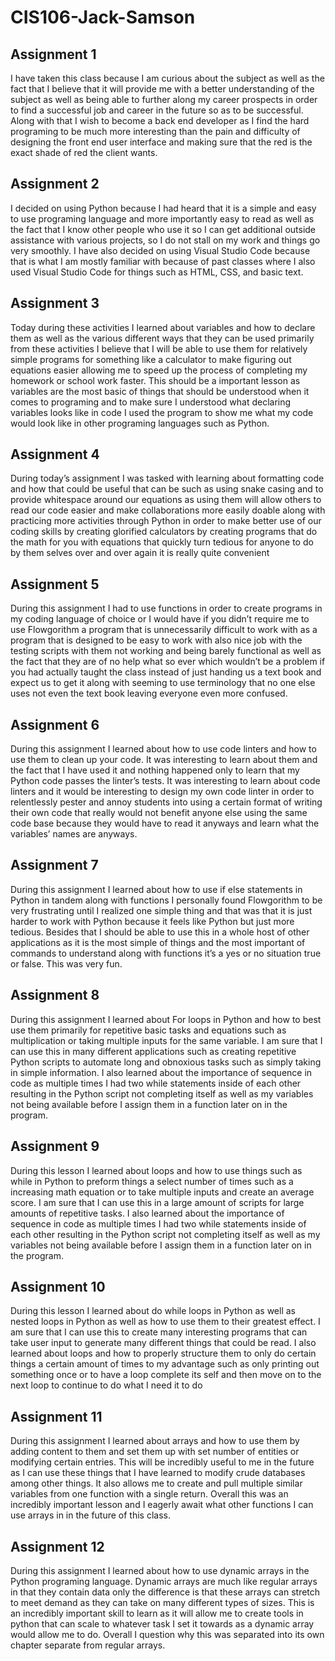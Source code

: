 # CIS106-Jack-Samson
## Assignment 1
I have taken this class because I am curious about the subject as well as the fact that I believe that it will provide me with a better understanding of the subject as well as being able to further along my career prospects in order to find a successful job and career in the future so as to be successful. Along with that I wish to become a back end developer as I find the hard programing to be much more interesting than the pain and difficulty of designing the front end user interface and making sure that the red is the exact shade of red the client wants.

## Assignment 2
I decided on using Python because I had heard that it is a simple and easy to use programing language and more importantly easy to read as well as the fact that I know other people who use it so I can get additional outside assistance with various projects, so I do not stall on my work and things go very smoothly. I have also decided on using Visual Studio Code because that is what I am mostly familiar with because of past classes where I also used Visual Studio Code for things such as HTML, CSS, and basic text.

## Assignment 3
Today during these activities I learned about variables and how to declare them as well as the various different ways that they can be used primarily from these activities I believe that I will be able to use them for relatively simple programs for something like a calculator to make figuring out equations easier allowing me to speed up the process of completing my homework or school work faster. This should be a important lesson as variables are the most basic of things that should be understood when it comes to programing and to make sure I understood what declaring variables looks like in code I used the program to show me what my code would look like in other programing languages such as Python.

## Assignment 4
During today’s assignment I was tasked with learning about formatting code and how that could be useful that can be such as using snake casing and to provide whitespace around our equations as using them will allow others to read our code easier and make collaborations more easily doable along with practicing more activities through Python in order to make better use of our coding skills by creating glorified calculators by creating programs that do the math for you with equations that quickly turn tedious for anyone to do by them selves over and over again it is really quite convenient

## Assignment 5
During this assignment I had to use functions in order to create programs in my coding language of choice or I would have if you didn’t require me to use Flowgorithm a program that is unnecessarily difficult to work with as a program that is designed to be easy to work with also nice job with the testing scripts with them not working and being barely functional as well as the fact that they are of no help what so ever which wouldn’t be a problem if you had actually taught the class instead of just handing us a text book and expect us to get it along with seeming to use terminology that no one else uses not even the text book leaving everyone even more confused.

## Assignment 6
During this assignment I learned about how to use code linters and how to use them to clean up your code. It was interesting to learn about them and the fact that I have used it and nothing happened only to learn that my Python code passes the linter’s tests. It was interesting to learn about code linters and it would be interesting to design my own code linter in order to relentlessly pester and annoy students into using a certain format of writing their own code that really would not benefit anyone else using the same code base because they would have to read it anyways and learn what the variables’ names are anyways.

## Assignment 7
During this assignment I learned about how to use if else statements in Python in tandem along with functions I personally found Flowgorithm to be very frustrating until I realized one simple thing and that was that it is just harder to work with Python because it feels like Python but just more tedious. Besides that I should be able to use this in a whole host of other applications as it is the most simple of things and the most important of commands to understand along with functions it’s a yes or no situation true or false. This was very fun.

## Assignment 8
During this assignment I learned about For loops in Python and how to best use them primarily for repetitive basic tasks and equations such as multiplication or taking multiple inputs for the same variable. I am sure that I can use this in many different applications such as creating repetitive Python scripts to automate long and obnoxious tasks such as simply taking in simple information. I also learned about the importance of sequence in code as multiple times I had two while statements inside of each other resulting in the Python script not completing itself as well as my variables not being available before I assign them in a function later on in the program.

## Assignment 9
During this lesson I learned about loops and how to use things such as while in Python to preform things a select number of times such as a increasing math equation or to take multiple inputs and create an average score. I am sure that I can use this in a large amount of scripts for large amounts of repetitive tasks. I also learned about the importance of sequence in code as multiple times I had two while statements inside of each other resulting in the Python script not completing itself as well as my variables not being available before I assign them in a function later on in the program.

## Assignment 10
During this lesson I learned about do while loops in Python as well as nested loops in Python as well as how to use them to their greatest effect. I am sure that I can use this to create many interesting programs that can take user input to generate many different things that could be read. I also learned about loops and how to properly structure them to only do certain things a certain amount of times to my advantage such as only printing out something once or to have a loop complete its self and then move on to the next loop to continue to do what I need it to do

## Assignment 11
During this assignment I learned about arrays and how to use them by adding content to them and set them up with set number of entities or modifying certain entries. This will be incredibly useful to me in the future as I can use these things that I have learned to modify crude databases among other things. It also allows me to create and pull multiple similar variables from one function with a single return. Overall this was an incredibly important lesson and I eagerly await what other functions I can use arrays in in the future of this class. 

## Assignment 12
During this assignment I learned about how to use dynamic arrays in the Python programing language. Dynamic arrays are much like regular arrays in that they contain data only the difference is that these arrays can stretch to meet demand as they can take on many different types of sizes. This is an incredibly important skill to learn as it will allow me to create tools in python that can scale to whatever task I set it towards as a dynamic array would allow me to do. Overall I question why this was separated into its own chapter separate from regular arrays.
